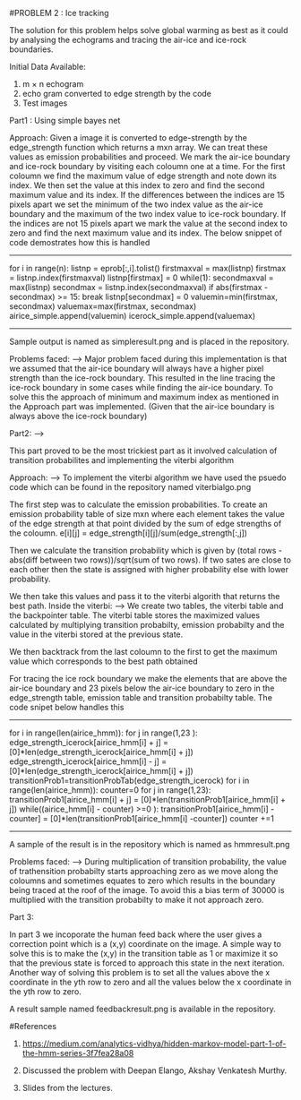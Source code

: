 #PROBLEM 2 : Ice tracking

The solution for this problem helps solve global warming as best as it could by analysing the echograms and tracing the air-ice and ice-rock boundaries.

Initial Data Available:
1. m × n echogram
2. echo gram converted to edge strength by the code
3. Test images

Part1 : Using simple bayes net

Approach:
Given a image it is converted to edge-strength by the edge_strength function which returns a mxn array. We can treat these values as emission probabilities and proceed.
We mark the air-ice boundary and ice-rock boundary by visiting each coloumn one at a time.
For the first coloumn we find the maximum value of edge strength and note down its index. We then set the value at this index to zero and find the second maximum value and its index. If the differences between the indices are 15 pixels apart we set the minimum of the two index value as the air-ice boundary and the maximum of the two index value to ice-rock boundary. If the indices are not 15 pixels apart we mark the value at the second index to zero and find the next maximum value and its index. The below snippet of code demostrates how this is handled

****
for i in range(n):
        listnp = eprob[:,i].tolist()
        firstmaxval = max(listnp)
        firstmax = listnp.index(firstmaxval)
        listnp[firstmax] = 0
        while(1):
            secondmaxval = max(listnp)
            secondmax = listnp.index(secondmaxval)
            if abs(firstmax - secondmax) >= 15:
                break
            listnp[secondmax] = 0
        valuemin=min(firstmax, secondmax)
        valuemax=max(firstmax, secondmax)
        airice_simple.append(valuemin)
        icerock_simple.append(valuemax)
****

Sample output is named as simpleresult.png and is placed in the repository.

Problems faced:
-->
Major problem faced during this implementation is that we assumed that the air-ice boundary will always have a higher pixel strength than the ice-rock boundary. This resulted in the line tracing the ice-rock boundary in some cases while finding the air-ice boundary. 
To solve this the approach of minimum and maximum index as mentioned in the Approach part was implemented. (Given that the air-ice boundary is always above the ice-rock boundary)

Part2:
-->

This part proved to be the most trickiest part as it involved calculation of transition probabilites and implementing the viterbi algorithm


Approach:
-->
To implement the viterbi algorithm we have used the psuedo code which can be found in the repository named viterbialgo.png

The first step was to calculate the emission probabilities. To create an emission probability table of size mxn where each element takes the value of the edge strength at that point divided by the sum of edge strengths of the coloumn.
    e[i][j] = edge_strength[i][j]/sum(edge_strength[:,j])

Then we calculate the transition probability which is given by (total rows -abs(diff between two rows))/sqrt(sum of two rows). If two sates are close to each other then the state is assigned with higher probability else with lower probability.

We then take this values and pass it to the viterbi algorith that returns the best path. 
Inside the viterbi:
--> 
We create two tables, the viterbi table and the backpointer table.
The viterbi table stores the maximized values calculated by multiplying transition probabilty, emission probabilty and the value in the viterbi stored at the previous state.

We then backtrack from the last coloumn to the first to get the maximum value which corresponds to the best path obtained

For tracing the ice rock boundary we make the elements that are above the air-ice boundary and 23 pixels below the air-ice boundary to zero in the edge_strength table, emission table and transition probabilty table.
The code snipet below handles this

****
for i in range(len(airice_hmm)):
        for j in range(1,23 ):
            edge_strength_icerock[airice_hmm[i] + j] = [0]*len(edge_strength_icerock[airice_hmm[i] + j])
            edge_strength_icerock[airice_hmm[i] - j] = [0]*len(edge_strength_icerock[airice_hmm[i] + j])  
    transitionProb1=transitionProbTab(edge_strength_icerock)
    for i in range(len(airice_hmm)):
        counter=0
        for j in range(1,23):
            transitionProb1[airice_hmm[i] + j] = [0]*len(transitionProb1[airice_hmm[i] + j])
        while((airice_hmm[i] - counter) >=0 ):
            transitionProb1[airice_hmm[i] - counter] = [0]*len(transitionProb1[airice_hmm[i] -counter])
            counter +=1

****
A sample of the result is in the repository which is named as hmmresult.png


Problems faced:
--> 
During multiplication of transition probability, the value of trathensition probabilty starts approaching zero as we move along the coloumns and sometimes equates to zero which results in the boundary being traced at the roof of the image. To avoid this a bias term of 30000 is multiplied with the transition probabilty to make it not approach zero. 


Part 3:

In part 3 we incoporate the human feed back where the user gives a correction point which is a (x,y) coordinate on the image.
A simple way to solve this is to make the (x,y) in the transition table as 1 or maximize it so that the previous state is forced to approach this state in the next iteration.
Another way of solving this problem is to set all the values above the x coordinate in the yth row to zero and all the values below the x coordinate in the yth row to zero.

A result sample named feedbackresult.png is available in the repository.


#References

1. https://medium.com/analytics-vidhya/hidden-markov-model-part-1-of-the-hmm-series-3f7fea28a08

2. Discussed the problem with Deepan Elango, Akshay Venkatesh Murthy.

3. Slides from the lectures.






